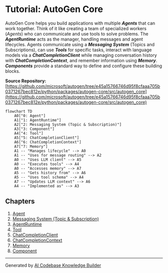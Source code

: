 # Tutorial: AutoGen Core

AutoGen Core helps you build applications with multiple **_Agents_** that can work together.
Think of it like creating a team of specialized workers (*Agents*) who can communicate and use tools to solve problems.
The **_AgentRuntime_** acts as the manager, handling messages and agent lifecycles.
Agents communicate using a **_Messaging System_** (Topics and Subscriptions), can use **_Tools_** for specific tasks, interact with language models via a **_ChatCompletionClient_** while managing conversation history with **_ChatCompletionContext_**, and remember information using **_Memory_**.
**_Components_** provide a standard way to define and configure these building blocks.


**Source Repository:** [https://github.com/microsoft/autogen/tree/e45a15766746d95f8cfaaa705b0371267bec812e/python/packages/autogen-core/src/autogen_core](https://github.com/microsoft/autogen/tree/e45a15766746d95f8cfaaa705b0371267bec812e/python/packages/autogen-core/src/autogen_core)

```mermaid
flowchart TD
    A0["0: Agent"]
    A1["1: AgentRuntime"]
    A2["2: Messaging System (Topic & Subscription)"]
    A3["3: Component"]
    A4["4: Tool"]
    A5["5: ChatCompletionClient"]
    A6["6: ChatCompletionContext"]
    A7["7: Memory"]
    A1 -- "Manages lifecycle" --> A0
    A1 -- "Uses for message routing" --> A2
    A0 -- "Uses LLM client" --> A5
    A0 -- "Executes tools" --> A4
    A0 -- "Accesses memory" --> A7
    A5 -- "Gets history from" --> A6
    A5 -- "Uses tool schema" --> A4
    A7 -- "Updates LLM context" --> A6
    A4 -- "Implemented as" --> A3
```

## Chapters

1. [Agent](01_agent.md)
2. [Messaging System (Topic & Subscription)](02_messaging_system__topic___subscription_.md)
3. [AgentRuntime](03_agentruntime.md)
4. [Tool](04_tool.md)
5. [ChatCompletionClient](05_chatcompletionclient.md)
6. [ChatCompletionContext](06_chatcompletioncontext.md)
7. [Memory](07_memory.md)
8. [Component](08_component.md)


---

Generated by [AI Codebase Knowledge Builder](https://github.com/The-Pocket/Tutorial-Codebase-Knowledge)